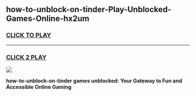 
## how-to-unblock-on-tinder-Play-Unblocked-Games-Online-hx2um
<h3>
<a href="https://premium76.site?title=how-to-unblock-on-tinder&ref=25A">CLICK TO PLAY</a></h3>
<hr>

<h3>
<a href="https://premium76.site?title=how-to-unblock-on-tinder&ref=25A">CLICK 2 PLAY</a>
  
</h3>

<a href="https://premium76.site?title=how-to-unblock-on-tinder&ref=25A"><img src="https://clearcache.store/games.png"></a>


**how-to-unblock-on-tinder games unblocked: Your Gateway to Fun and Accessible Online Gaming**
